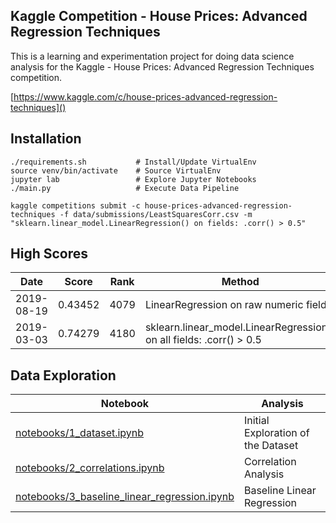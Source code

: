 Kaggle Competition - House Prices: Advanced Regression Techniques
-----------------------------------------------------

This is a learning and experimentation project for doing data science analysis for the 
Kaggle - House Prices: Advanced Regression Techniques competition.

[https://www.kaggle.com/c/house-prices-advanced-regression-techniques]()


## Installation
```
./requirements.sh           # Install/Update VirtualEnv
source venv/bin/activate    # Source VirtualEnv
jupyter lab                 # Explore Jupyter Notebooks                  
./main.py                   # Execute Data Pipeline

kaggle competitions submit -c house-prices-advanced-regression-techniques -f data/submissions/LeastSquaresCorr.csv -m "sklearn.linear_model.LinearRegression() on fields: .corr() > 0.5"
```


## High Scores

| Date       | Score   | Rank | Method | File | 
|------------|---------|------|--------|------|
| 2019-08-19 | 0.43452 | 4079 | LinearRegression on raw numeric fields | [src/models/LinearRegressionModel.py]() | 
| 2019-03-03 | 0.74279 | 4180 | sklearn.linear_model.LinearRegression() on all fields: .corr() > 0.5 | [src/models/LeastSquaresCorr.py]() | | 0.74279 |



## Data Exploration

| Notebook                                         | Analysis                           | 
|--------------------------------------------------|------------------------------------| 
| [notebooks/1_dataset.ipynb]()                    | Initial Exploration of the Dataset |
| [notebooks/2_correlations.ipynb]()               | Correlation Analysis               |
| [notebooks/3_baseline_linear_regression.ipynb]() | Baseline Linear Regression         |



 



